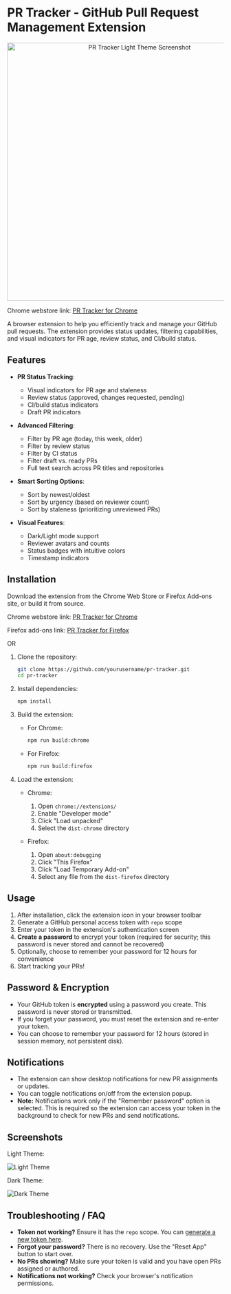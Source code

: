 # PR Tracker - GitHub Pull Request Management Extension

<p align="center">
  <img src="./screenshots/light-theme.png" alt="PR Tracker Light Theme Screenshot" width="600" />
</p>

Chrome webstore link: [PR Tracker for Chrome](https://chromewebstore.google.com/detail/pr-tracker/kfeglmkcicfmegclihokchplngcokgil)

A browser extension to help you efficiently track and manage your GitHub pull requests. The extension provides status updates, filtering capabilities, and visual indicators for PR age, review status, and CI/build status.

## Features

- **PR Status Tracking**:

    - Visual indicators for PR age and staleness
    - Review status (approved, changes requested, pending)
    - CI/build status indicators
    - Draft PR indicators

- **Advanced Filtering**:

    - Filter by PR age (today, this week, older)
    - Filter by review status
    - Filter by CI status
    - Filter draft vs. ready PRs
    - Full text search across PR titles and repositories

- **Smart Sorting Options**:

    - Sort by newest/oldest
    - Sort by urgency (based on reviewer count)
    - Sort by staleness (prioritizing unreviewed PRs)

- **Visual Features**:
    - Dark/Light mode support
    - Reviewer avatars and counts
    - Status badges with intuitive colors
    - Timestamp indicators

## Installation

Download the extension from the Chrome Web Store or Firefox Add-ons site, or build it from source.

Chrome webstore link: [PR Tracker for Chrome](https://chromewebstore.google.com/detail/pr-tracker/kfeglmkcicfmegclihokchplngcokgil)

Firefox add-ons link: [PR Tracker for Firefox](https://addons.mozilla.org/en-US/firefox/addon/pr-tracker/)

OR

1. Clone the repository:

    ```bash
    git clone https://github.com/yourusername/pr-tracker.git
    cd pr-tracker
    ```

2. Install dependencies:

    ```bash
    npm install
    ```

3. Build the extension:

    - For Chrome:
        ```bash
        npm run build:chrome
        ```
    - For Firefox:
        ```bash
        npm run build:firefox
        ```

4. Load the extension:

    - Chrome:

        1. Open `chrome://extensions/`
        2. Enable "Developer mode"
        3. Click "Load unpacked"
        4. Select the `dist-chrome` directory

    - Firefox:
        1. Open `about:debugging`
        2. Click "This Firefox"
        3. Click "Load Temporary Add-on"
        4. Select any file from the `dist-firefox` directory

## Usage

1. After installation, click the extension icon in your browser toolbar
2. Generate a GitHub personal access token with `repo` scope
3. Enter your token in the extension's authentication screen
4. **Create a password** to encrypt your token (required for security; this password is never stored and cannot be recovered)
5. Optionally, choose to remember your password for 12 hours for convenience
6. Start tracking your PRs!

## Password & Encryption

- Your GitHub token is **encrypted** using a password you create. This password is never stored or transmitted.
- If you forget your password, you must reset the extension and re-enter your token.
- You can choose to remember your password for 12 hours (stored in session memory, not persistent disk).

## Notifications

- The extension can show desktop notifications for new PR assignments or updates.
- You can toggle notifications on/off from the extension popup.
- **Note:** Notifications work only if the "Remember password" option is selected. This is required so the extension can access your token in the background to check for new PRs and send notifications.

## Screenshots

Light Theme:

![Light Theme](./screenshots/light-theme.png)

Dark Theme:

![Dark Theme](./screenshots/dark-theme.png)

## Troubleshooting / FAQ

- **Token not working?** Ensure it has the `repo` scope. You can [generate a new token here](https://github.com/settings/tokens/new?scopes=repo&description=PR%20Tracker).
- **Forgot your password?** There is no recovery. Use the "Reset App" button to start over.
- **No PRs showing?** Make sure your token is valid and you have open PRs assigned or authored.
- **Notifications not working?** Check your browser's notification permissions.
